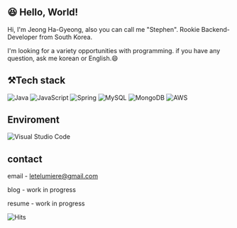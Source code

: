 
:satisfied: Hello, World! 
-----------
Hi, I'm Jeong Ha-Gyeong, also you can call me "Stephen". Rookie Backend-Developer from South Korea.

I'm looking for a variety opportunities with programming. 
if you have any question, ask me korean or English.:smile:

## **⚒Tech stack**

![Java](https://img.shields.io/badge/java-%23ED8B00.svg?style=for-the-badge&logo=java&logoColor=white) 
![JavaScript](https://img.shields.io/badge/javascript-%23323330.svg?style=for-the-badge&logo=javascript&logoColor=%23F7DF1E)
![Spring](https://img.shields.io/badge/spring-%236DB33F.svg?style=for-the-badge&logo=spring&logoColor=white) 
![MySQL](https://img.shields.io/badge/mysql-%2300f.svg?style=for-the-badge&logo=mysql&logoColor=white)
![MongoDB](https://img.shields.io/badge/MongoDB-%234ea94b.svg?style=for-the-badge&logo=mongodb&logoColor=white)
![AWS](https://img.shields.io/badge/AWS-%23FF9900.svg?style=for-the-badge&logo=amazon-aws&logoColor=white)

## **Enviroment**  
![Visual Studio Code](https://img.shields.io/badge/Visual%20Studio%20Code-0078d7.svg?style=for-the-badge&logo=visual-studio-code&logoColor=white)
    
## **contact**
email - letelumiere@gmail.com	

blog - work in progress	

resume - work in progress	

![Hits](https://hits.seeyoufarm.com/api/count/incr/badge.svg?url=https%3A%2F%2Fgithub.com%2Fletelumiere&count_bg=%2379C83D&title_bg=%23555555&icon=&icon_color=%23E7E7E7&title=hits&edge_flat=false)



